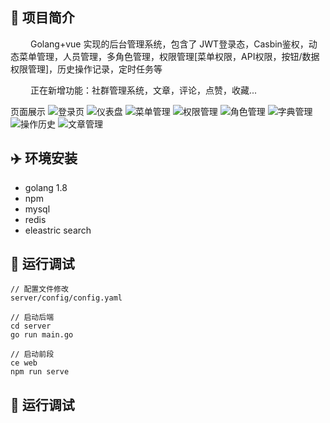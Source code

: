 ## :tada: 项目简介
&emsp;&emsp; Golang+vue 实现的后台管理系统，包含了 JWT登录态，Casbin鉴权，动态菜单管理，人员管理，多角色管理，权限管理[菜单权限，API权限，按钮/数据权限管理]，历史操作记录，定时任务等

&emsp;&emsp; 正在新增功能：社群管理系统，文章，评论，点赞，收藏...

页面展示
![登录页](https://i.postimg.cc/yNy3cwSs/m1.png)
![仪表盘](https://i.postimg.cc/yNy3cwSs/m2.png)
![菜单管理](https://i.postimg.cc/yNy3cwSs/m3.png)
![权限管理](https://i.postimg.cc/yNy3cwSs/m4.png)
![角色管理](https://i.postimg.cc/yNy3cwSs/m5.png)
![字典管理](https://i.postimg.cc/yNy3cwSs/m6.png)
![操作历史](https://i.postimg.cc/yNy3cwSs/m7.png)
![文章管理](https://i.postimg.cc/yNy3cwSs/m8.png)

## :airplane: 环境安装
 - golang 1.8
 - npm
 - mysql
 - redis
 - eleastric search

## :cake: 运行调试
```
// 配置文件修改
server/config/config.yaml

// 启动后端
cd server
go run main.go

// 启动前段
ce web
npm run serve

```

## :cake: 运行调试
